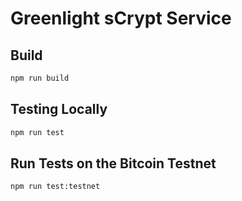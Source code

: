 # Greenlight sCrypt Service

## Build

```sh
npm run build
```

## Testing Locally

```sh
npm run test
```

## Run Tests on the Bitcoin Testnet

```sh
npm run test:testnet
```
